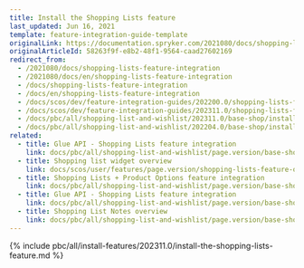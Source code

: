 ```yaml
---
title: Install the Shopping Lists feature
last_updated: Jun 16, 2021
template: feature-integration-guide-template
originalLink: https://documentation.spryker.com/2021080/docs/shopping-lists-feature-integration
originalArticleId: 58263f9f-e8b2-48f1-9564-caad27602169
redirect_from:
  - /2021080/docs/shopping-lists-feature-integration
  - /2021080/docs/en/shopping-lists-feature-integration
  - /docs/shopping-lists-feature-integration
  - /docs/en/shopping-lists-feature-integration
  - /docs/scos/dev/feature-integration-guides/202200.0/shopping-lists-feature-integration.html
  - /docs/scos/dev/feature-integration-guides/202311.0/shopping-lists-feature-integration.html
  - /docs/pbc/all/shopping-list-and-wishlist/202311.0/base-shop/install-and-upgrade/integrate-the-shopping-lists-feature.html
  - /docs/pbc/all/shopping-list-and-wishlist/202204.0/base-shop/install-and-upgrade/install-features/install-the-shopping-lists-feature.html
related:
  - title: Glue API - Shopping Lists feature integration
    link: docs/pbc/all/shopping-list-and-wishlist/page.version/base-shop/install-and-upgrade/install-glue-api/install-the-shopping-lists-glue-api.html
  - title: Shopping list widget overview
    link: docs/scos/user/features/page.version/shopping-lists-feature-overview/shopping-list-widget-overview.html
  - title: Shopping Lists + Product Options feature integration
    link: docs/pbc/all/shopping-list-and-wishlist/page.version/base-shop/install-and-upgrade/install-features/install-the-shopping-lists-product-options-feature.html
  - title: Glue API - Shopping Lists feature integration
    link: docs/pbc/all/shopping-list-and-wishlist/page.version/base-shop/install-and-upgrade/install-glue-api/install-the-shopping-lists-glue-api.html
  - title: Shopping List Notes overview
    link: docs/pbc/all/shopping-list-and-wishlist/page.version/base-shop/shopping-lists-feature-overview/shopping-list-notes-overview.html
---
```


{% include pbc/all/install-features/202311.0/install-the-shopping-lists-feature.md %} <!-- To edit, see /_includes/pbc/all/install-features/202311.0/install-the-shopping-lists-feature.md -->
